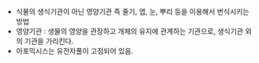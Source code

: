 

- 식물의 생식기관이 아닌 영양기관 즉 줄기, 엽, 눈, 뿌리 등을 이용해서 번식시키는 방법
- 영양기관 : 생물의 영양을 관장하고 개체의 유지에 관계하는 기관으로, 생식기관 외의 기관을 가리킨다.
- 아포믹시스는 유전자풀이 고정되어 있음.
